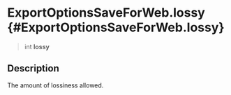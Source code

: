 ExportOptionsSaveForWeb.lossy {#ExportOptionsSaveForWeb.lossy}
=============================

> int **lossy**

Description
-----------

The amount of lossiness allowed.
